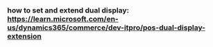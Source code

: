 ### how to set and extend dual display:<br/>  https://learn.microsoft.com/en-us/dynamics365/commerce/dev-itpro/pos-dual-display-extension

